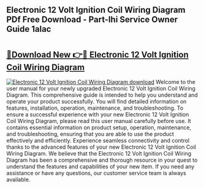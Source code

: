 ## Electronic 12 Volt Ignition Coil Wiring Diagram PDf Free Download - Part-lhi Service Owner Guide 1alac

# <h2><a href="http://dflqrnr.blite.top/?on=Electronic+12+Volt+Ignition+Coil+Wiring+Diagram">🔗Download New 👉🔴 Electronic 12 Volt Ignition Coil Wiring Diagram</a></h2>

[![Electronic 12 Volt Ignition Coil Wiring Diagram download](https://i.imgur.com/lujVjoI.png)](http://dflqrnr.blite.top/?on=Electronic+12+Volt+Ignition+Coil+Wiring+Diagram)
Welcome to the user manual for your newly upgraded Electronic 12 Volt Ignition Coil Wiring Diagram. This comprehensive guide is intended to help you understand and operate your product successfully. You will find detailed information on features, installation, operation, maintenance, and troubleshooting. To ensure a successful experience with your new Electronic 12 Volt Ignition Coil Wiring Diagram, please read this user manual carefully before use. It contains essential information on product setup, operation, maintenance, and troubleshooting, ensuring that you are able to use the product effectively and efficiently. Experience seamless connectivity and control thanks to the advanced features of your new Electronic 12 Volt Ignition Coil Wiring Diagram. We believe that the Electronic 12 Volt Ignition Coil Wiring Diagram has been a comprehensive and thorough resource in your quest to understand the features and capabilities of your new item. If you need any assistance or have any questions, our customer service team is always available.
